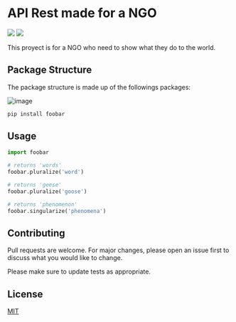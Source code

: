 # API Rest made for a NGO 
![](https://img.shields.io/github/last-commit/maxif96/ONG-Project?style=plastic)
![](https://img.shields.io/github/languages/top/maxif96/ONG-Project)

This proyect is for a NGO who need to show what they do to the world.

## Package Structure

The package structure is made up of the followings packages:

![image](https://user-images.githubusercontent.com/87986166/189927036-096b4e5d-6d52-4898-821c-2551117082ad.png)

```bash
pip install foobar
```

## Usage

```python
import foobar

# returns 'words'
foobar.pluralize('word')

# returns 'geese'
foobar.pluralize('goose')

# returns 'phenomenon'
foobar.singularize('phenomena')
```

## Contributing
Pull requests are welcome. For major changes, please open an issue first to discuss what you would like to change.

Please make sure to update tests as appropriate.

## License
[MIT](https://choosealicense.com/licenses/mit/)
